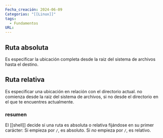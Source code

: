 ```yaml
---
Fecha_creación: 2024-06-09
Categorias: "[[Linux]]"
tags:
  - Fundamentos
URL:
---
```


## Ruta absoluta

Es especificar la ubicación completa desde la raiz del sistema de archivos hasta el destino.

## Ruta relativa

Es especificar una ubicación en relación con el directorio actual. no comienza desde la raiz del sistema de archivos, si no desde el directorio en el que te encuentres actualmente. 

### resumen

El [[shell]] decide si una ruta es absoluta o relativa fijándose en su primer carácter: Si empieza por `/`, es absoluto. Si _no_ empieza por `/`, es relativo.


